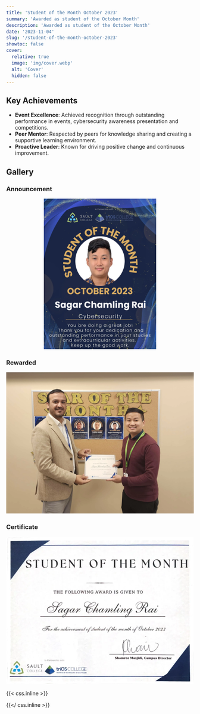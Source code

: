 ```yaml
---
title: 'Student of the Month October 2023'
summary: 'Awarded as student of the October Month'
description: 'Awarded as student of the October Month'
date: '2023-11-04'
slug: '/student-of-the-month-october-2023'
showtoc: false
cover:
  relative: true
  image: 'img/cover.webp'
  alt: 'Cover'
  hidden: false
---
```


## Key Achievements

- **Event Excellence**: Achieved recognition through outstanding performance in events, cybersecurity awareness presentation and competitions.
- **Peer Mentor**: Respected by peers for knowledge sharing and creating a supportive learning environment.
- **Proactive Leader**: Known for driving positive change and continuous improvement.

## Gallery

### Announcement

<div class="center">

![Reward On](img/announcement.webp)

</div>

### Rewarded

![Reward On](img/certificate-on.webp)

### Certificate

![Certificate](img/certificate.webp)

{{< css.inline >}}

<style>
  .center {
    display: block;
    width: 60%;
    margin: auto;
  }
</style>

{{</ css.inline >}}
